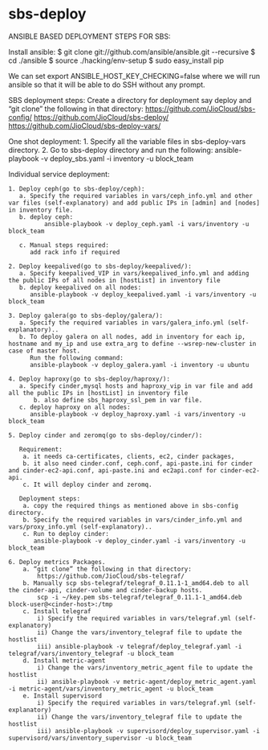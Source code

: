 # sbs-deploy
ANSIBLE BASED DEPLOYMENT STEPS FOR SBS:

Install ansible:
$ git clone git://github.com/ansible/ansible.git --recursive
$ cd ./ansible
$ source ./hacking/env-setup
$ sudo easy_install pip

We can set export ANSIBLE_HOST_KEY_CHECKING=false where we will run ansible so that it will be able to do SSH without any prompt.

SBS deployment steps:
	Create a directory for deployment say deploy and “git clone” the following in that directory:
	https://github.com/JioCloud/sbs-config/
	https://github.com/JioCloud/sbs-deploy/
	https://github.com/JioCloud/sbs-deploy-vars/

One shot deployment: 
	1. Specify all the variable files in sbs-deploy-vars directory.
	2. Go to sbs-deploy directory and run the following:
	   ansible-playbook -v deploy_sbs.yaml -i inventory -u block_team

Individual service deployment:

	1. Deploy ceph(go to sbs-deploy/ceph):
	   a. Specify the required variables in vars/ceph_info.yml and other var files (self-explanatory) and add public IPs in [admin] and [nodes] in inventory file.
	   b. deploy ceph:
              ansible-playbook -v deploy_ceph.yaml -i vars/inventory -u block_team
	
   	   c. Manual steps required:
	      add rack info if required

	2. Deploy keepalived(go to sbs-deploy/keepalived/):
	   a. Specify keepalived_VIP in vars/keepalived_info.yml and adding the public IPs of all nodes in [hostList] in inventory file
	   b. deploy keepalived on all nodes:
	      ansible-playbook -v deploy_keepalived.yaml -i vars/inventory -u block_team
		
	3. Deploy galera(go to sbs-deploy/galera/):
	   a. Specify the required variables in vars/galera_info.yml (self-explanatory)..
	   b. To deploy galera on all nodes, add in inventory for each ip, hostname and my_ip and use extra_arg to define --wsrep-new-cluster in case of master host.
	      Run the following command:
	      ansible-playbook -v deploy_galera.yaml -i inventory -u ubuntu
	
	4. Deploy haproxy(go to sbs-deploy/haproxy/):
	   a. Specify cinder,mysql hosts and haproxy_vip in var file and add all the public IPs in [hostList] in inventory file
           b. also define sbs_haproxy_ssl_pem in var file.
	   c. deploy haproxy on all nodes:
 	      ansible-playbook -v deploy_haproxy.yaml -i vars/inventory -u block_team

	5. Deploy cinder and zeromq(go to sbs-deploy/cinder/):

	   Requirement:
		a. it needs ca-certificates, clients, ec2, cinder packages, 
		b. it also need cinder.conf, ceph.conf, api-paste.ini for cinder and cinder-ec2-api.conf, api-paste.ini and ec2api.conf for cinder-ec2-api.
		c. It will deploy cinder and zeromq.

	   Deployment steps:
		a. copy the required things as mentioned above in sbs-config directory.
		b. Specify the required variables in vars/cinder_info.yml and vars/proxy_info.yml (self-explanatory)..
		c. Run to deploy cinder:
		   ansible-playbook -v deploy_cinder.yaml -i vars/inventory -u block_team

    6. Deploy metrics Packages.
        a. “git clone” the following in that directory:
	        https://github.com/JioCloud/sbs-telegraf/
        b. Manually scp sbs-telegraf/telegraf_0.11.1-1_amd64.deb to all the cinder-api, cinder-volume and cinder-backup hosts.
            scp -i ~/key.pem sbs-telegraf/telegraf_0.11.1-1_amd64.deb block-user@<cinder-host>:/tmp
        c. Install telegraf
            i) Specify the required variables in vars/telegraf.yml (self-explanatory)
            ii) Change the vars/inventory_telegraf file to update the hostlist
            iii) ansible-playbook -v telegraf/deploy_telegraf.yaml -i telegraf/vars/inventory_telegraf -u block_team
        d. Install metric-agent
            i) Change the vars/inventory_metric_agent file to update the hostlist
            ii) ansible-playbook -v metric-agent/deploy_metric_agent.yaml -i metric-agent/vars/inventory_metric_agent -u block_team
        e. Install supervisord
            i) Specify the required variables in vars/telegraf.yml (self-explanatory)
            ii) Change the vars/inventory_telegraf file to update the hostlist
            iii) ansible-playbook -v supervisord/deploy_supervisor.yaml -i supervisord/vars/inventory_supervisor -u block_team
